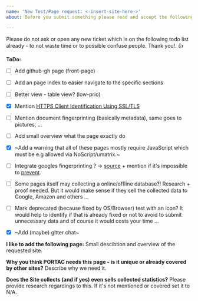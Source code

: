 ```yaml
---
name: 'New Test/Page request: <-insert-site-here->'
about: Before you submit something please read and accept the following terms.

---
```


Please do not ask or open any new ticket which is on the following todo list already - to not waste time or to possible confuse people. Thank you!. :+1: 

**ToDo:**
- [ ] Add github-gh page (front-page)
- [ ] Add an page index to easier navigate to the specific sections 
- [ ] Better view - table view? (low-prio)
- [x] Mention [HTTPS Client Identification Using SSL/TLS](https://www.muni.cz/research/publications/1299983?lang=en)
- [ ] Mention document fingerprinting (basically metadata), same goes to pictures, ... 
- [ ] Add small overview what the page exactly do
- [x] ~Add a warning that all of these pages mostly require JavaScript which must be e.g allowed via NoScript/umatrix.~
- [ ] Integrate googles fingerprinting ? -> [source](http://www.scottsmitelli.com/articles/youtube-audio-content-id) + mention if it's impossible to [prevent](http://www.w3.org/wiki/images/7/7d/Is_preventing_browser_fingerprinting_a_lost_cause.pdf).
- [ ] Some pages itself may collecting a online/offline database?! Research + proof needed. But it would make sense if they sell the collected data to Google, Amazon and others ... 
- [ ] Mark deprecated (because fixed by OS/Browser) test with an icon? It would help to identify if that is already fixed or not to avoid to submit unnecessary data and of course it would costs your time ... 
- [x] ~Add (maybe) gitter chat~


**I like to add the following page:**
Small descibtion and overview of the requested site.

**Why you think PORTAC needs this page - is it unique or already covered by other sites?**
Describe why we need it.

**Does the Site collects (and if yes) even sells collected statistics?**
Please provide research regardings to this. If it's not mentioned or covered set it to N/A.
